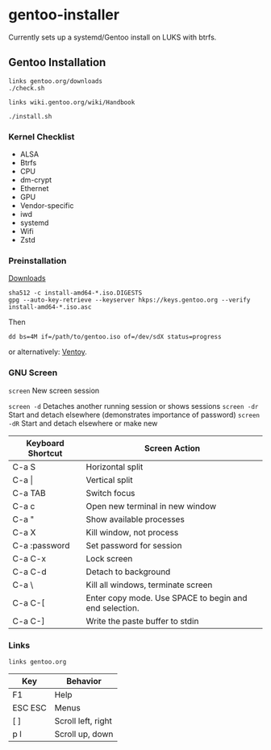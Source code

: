 # gentoo-installer

Currently sets up a systemd/Gentoo install on LUKS with btrfs.

## Gentoo Installation
```
links gentoo.org/downloads
./check.sh

links wiki.gentoo.org/wiki/Handbook

./install.sh
```

### Kernel Checklist
* ALSA
* Btrfs
* CPU
* dm-crypt
* Ethernet
* GPU
* Vendor-specific
* iwd
* systemd
* Wifi
* Zstd

### Preinstallation

[Downloads](https://www.gentoo.org/downloads/)

```
sha512 -c install-amd64-*.iso.DIGESTS
gpg --auto-key-retrieve --keyserver hkps://keys.gentoo.org --verify install-amd64-*.iso.asc
```
Then
```
dd bs=4M if=/path/to/gentoo.iso of=/dev/sdX status=progress
```
or alternatively: [Ventoy](https://github.com/ventoy/Ventoy).

### GNU Screen
`screen`      New screen session

`screen -d`   Detaches another running session or shows sessions
`screen -dr`  Start and detach elsewhere (demonstrates importance of password)
`screen -dR`  Start and detach elsewhere or make new

Keyboard Shortcut | Screen Action
-|-
C-a S | Horizontal split
C-a \| | Vertical split
C-a TAB | Switch focus
C-a c | Open new terminal in new window
C-a " | Show available processes
C-a X | Kill window, not process
C-a :password | Set password for session
C-a C-x | Lock screen
C-a C-d | Detach to background
C-a \ | Kill all windows, terminate screen
C-a C-[ | Enter copy mode. Use SPACE to begin and end selection.
C-a C-] | Write the paste buffer to stdin

### Links
`links gentoo.org`

Key | Behavior
-|-
F1 | Help
ESC ESC | Menus
[  ] | Scroll left, right
p  l | Scroll up, down
